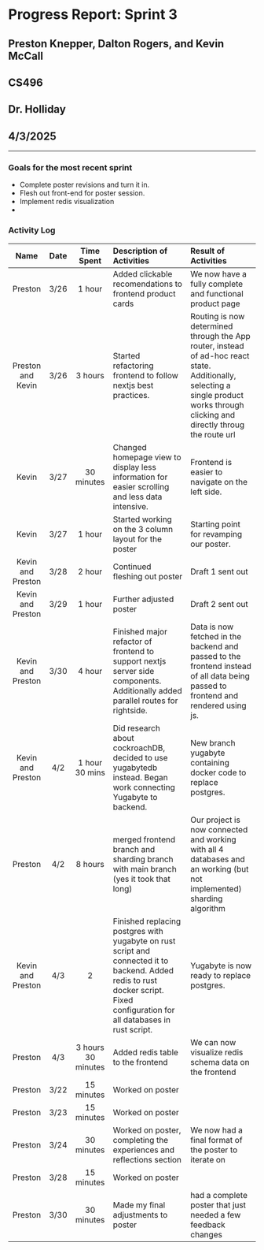 # Progress Report: Sprint 3

## Preston Knepper, Dalton Rogers, and Kevin McCall

## CS496

## Dr. Holliday

## 4/3/2025

---

### Goals for the most recent sprint

- Complete poster revisions and turn it in.
- Flesh out front-end for poster session.
- Implement redis visualization
-

### Activity Log

|       Name        | Date |   Time Spent   | Description of Activities                                                                                                                                                      | Result of Activities                                                                                                                                                               |
| :---------------: | :--: | :------------: | :----------------------------------------------------------------------------------------------------------------------------------------------------------------------------- | :--------------------------------------------------------------------------------------------------------------------------------------------------------------------------------- |
| Preston | 3/26 | 1 hour | Added clickable recomendations to frontend product cards | We now have a fully complete and functional product page|
| Preston and Kevin | 3/26 |    3 hours     | Started refactoring frontend to follow nextjs best practices.                                                                                                                  | Routing is now determined through the App router, instead of ad-hoc react state. Additionally, selecting a single product works through clicking and directly throug the route url |
|       Kevin       | 3/27 |   30 minutes   | Changed homepage view to display less information for easier scrolling and less data intensive.                                                                                | Frontend is easier to navigate on the left side.                                                                                                                                   |
|       Kevin       | 3/27 |     1 hour     | Started working on the 3 column layout for the poster                                                                                                                          | Starting point for revamping our poster.                                                                                                                                           |
| Kevin and Preston | 3/28 |     2 hour     | Continued fleshing out poster                                                                                                                                                  | Draft 1 sent out                                                                                                                                                                   |
| Kevin and Preston | 3/29 |     1 hour     | Further adjusted poster                                                                                                                                                        | Draft 2 sent out                                                                                                                                                                   |
| Kevin and Preston | 3/30 |     4 hour     | Finished major refactor of frontend to support nextjs server side components. Additionally added parallel routes for rightside.                                                | Data is now fetched in the backend and passed to the frontend instead of all data being passed to frontend and rendered using js.                                                  |
| Kevin and Preston | 4/2  | 1 hour 30 mins | Did research about cockroachDB, decided to use yugabytedb instead. Began work connecting Yugabyte to backend.                                                                  | New branch yugabyte containing docker code to replace postgres.                                                                                                                    |
| Preston | 4/2 | 8 hours | merged frontend branch and sharding branch with main branch (yes it took that long) | Our project is now connected and working with all 4 databases and an working (but not implemented) sharding algorithm |
| Kevin and Preston | 4/3  |       2        | Finished replacing postgres with yugabyte on rust script and connected it to backend. Added redis to rust docker script. Fixed configuration for all databases in rust script. | Yugabyte is now ready to replace postgres.                                                                                                                                         |
| Preston | 4/3 | 3 hours 30 minutes | Added redis table to the frontend | We can now visualize redis schema data on the frontend |
| Preston | 3/22 | 15 minutes | Worked on poster ||
| Preston | 3/23 | 15 minutes | Worked on poster ||
| Preston | 3/24 | 30 minutes | Worked on poster, completing the experiences and reflections section | We now had a final format of the poster to iterate on |
| Preston | 3/28 | 15 minutes | Worked on poster ||
| Preston | 3/30 | 30 minutes | Made my final adjustments to poster | had a complete poster that just needed a few feedback changes |